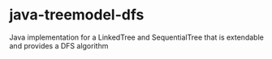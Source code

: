 # java-treemodel-dfs
Java implementation for a LinkedTree and SequentialTree that is extendable and provides a DFS algorithm
